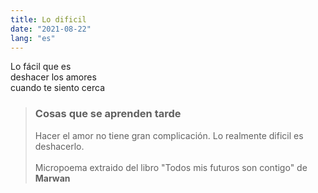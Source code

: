 ```yaml
---
title: Lo dificil
date: "2021-08-22"
lang: "es"
---
```


Lo fácil que es\
deshacer los amores\
cuando te siento cerca

> ### Cosas que se aprenden tarde
>
> Hacer el amor no tiene gran complicación. Lo realmente dificil es deshacerlo.\
> \
> Micropoema extraido del libro "Todos mis futuros son contigo" de **Marwan**
